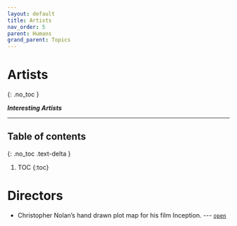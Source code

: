 ```yaml
---
layout: default
title: Artists
nav_order: 5
parent: Humans
grand_parent: Topics
---
```


# Artists
{: .no_toc }

__*Interesting Artists*__

---

## Table of contents
{: .no_toc .text-delta }

1. TOC
{:toc}

# Directors

- Christopher Nolan’s hand drawn plot map for his film Inception. --- [`open`](https://pbs.twimg.com/media/FXrOyeIVUAAB8rq?format=png&name=large)

